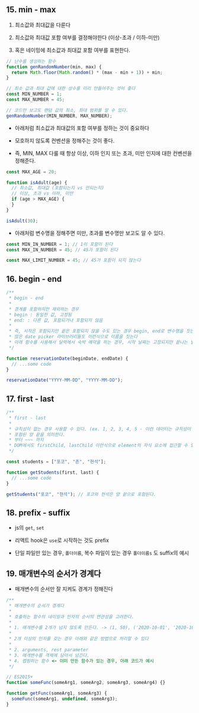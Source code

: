 ## 15. min - max

1.  최소값와 최대값을 다룬다

2.  최소값와 최대값 포함 여부를 결정해야한다 (이상-초과 / 이하-미만)

3.  혹은 네이밍에 최소값과 최대값 포함 여부를 표현한다.

```js
// 난수를 생성하는 함수
function genRandomNumber(min, max) {
  return Math.floor(Math.random() * (max - min + 1)) + min;
}

// 최소 값과 최대 값에 대한 상수를 미리 만들어주는 것이 좋다
const MIN_NUMBER = 1;
const MAX_NUMBER = 45;

// 코드만 보고도 랜덤 값의 최소, 최대 범위를 알 수 있다.
genRandomNumber(MIN_NUMBER, MAX_NUMBER);
```

- 아래처럼 최소값과 최대값의 포함 여부를 정하는 것이 중요하다

- 모호하지 않도록 컨벤션을 정해주는 것이 좋다.

- 즉, MIN, MAX 다룰 때 항상 이상, 이하 인지 또는 초과, 미만 인지에 대한 컨벤션을 정해준다.

```js
const MAX_AGE = 20;

function isAdult(age) {
  // 최소값, 최대값 (포함되는지 vs 안되는지)
  // 이상, 초과 vs 이하, 미만
  if (age > MAX_AGE) {
  }
}

isAdult(30);
```

- 아래처럼 변수명을 정해주면 미만, 초과를 변수명만 보고도 알 수 있다.

```js
const MIN_IN_NUMBER = 1; // 1이 포함이 된다
const MAX_IN_NUMBER = 45; // 45가 포함이 된다

const MAX_LIMIT_NUMBER = 45; // 45가 포함이 되지 않는다
```

## 16. begin - end

```js
/**
 * begin - end
 *
 * 경계를 포함하지만 제외하는 경우
 * begin : 동일한 값, 고정됨
 * end: : 다른 값, 포함되거나 포함되지 않음
 *
 * 즉, 시작은 포함되지만 끝은 포함되지 않을 수도 있는 경우 begin, end로 변수명을 짓는다
 * 많은 date picker 라이브러리들도 이런식으로 이름을 짓는다
 * 아래 함수를 사용해서 달력에서 숙박 예약을 하는 경우, 시작 날짜는 고정되지만 끝나는 날짜는 고정되지 않는다.
 */

function reservationDate(beginDate, endDate) {
  // ...some code
}

reservationDate("YYYY-MM-DD", "YYYY-MM-DD");
```

## 17. first - last

```js
/**
 * first - last
 *
 * 규칙성이 없는 경우 사용할 수 있다. (ex. 1, 2, 3, 4, 5 - 이런 데이터는 규칙성이 있는 데이터)
 * 포함된 양 끝을 의미한다.
 * 부터 ~~~ 까지
 * DOM에서도 firstChild, lastChild 이런식으로 element의 자식 요소에 접근할 수 있다.
 */

const students = ["포코", "존", "현석"];

function getStudents(first, last) {
  // ...some code
}

getStudents("포코", "현석"); // 포코와 현석은 양 끝으로 포함된다.
```

## 18. prefix - suffix

- js의 `get`, `set`

- 리액트 hook은 `use`로 시작하는 것도 prefix

- 단일 파일만 있는 경우, `폴더이름`, 복수 파일이 있는 경우 `폴더이름s` 도 suffix의 예시

## 19. 매개변수의 순서가 경계다

- 매개변수의 순서만 잘 지켜도 경계가 정해진다

```js
/**
 * 매개변수의 순서가 경계다
 *
 * 호출하는 함수의 네이밍과 인자의 순서의 연관성을 고려한다.
 *
 * 1. 매개변수를 2개가 넘지 않도록 만든다. -> (1, 50), ('2020-10-01', '2020-10-02') 등 매개변수의 순서를 통해서 경계를 알 수 있다
 *
 * 2개 이상의 인자를 갖는 경우 아래와 같은 방법으로 처리할 수 있다
 *
 * 2. arguments, rest parameter
 * 3. 매개변수를 객체에 담아서 넘긴다.
 * 4. 랩핑하는 함수 <- 이미 만든 함수가 있는 경우, 아래 코드가 예시
 */

// ES2015+
function someFunc(someArg1, someArg2, someArg3, someArg4) {}

function getFunc(someArg1, someArg3) {
  someFunc(someArg1, undefined, someArg3);
}
```
